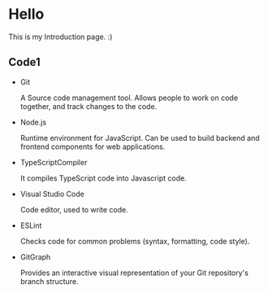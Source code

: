 # Hello

This is my Introduction page. :)

## Code1

* Git

	A Source code management tool. Allows people to work on code together, and track changes to the code.

* Node.js
  
	Runtime environment for JavaScript. Can be used to build backend and frontend components for web applications.

* TypeScriptCompiler
  
  It compiles TypeScript code into Javascript code.

* Visual Studio Code
  
	Code editor, used to write code.

* ESLint
  
	Checks code for common problems (syntax, formatting, code style).

* GitGraph
  
	Provides an interactive visual representation of your Git repository's branch structure.
